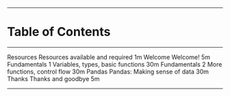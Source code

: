 ----

# Table of Contents

<div id="toc" class="important">

<!-- Note: This is a special file that determines the order of the chapters                  -->
<!--       The lefthand column refers to the filename of the chapter in 'resources/markdown' -->
<!--       This column is removed before the markdown is processed for the table of contents -->
<!--       ';' is a comment                                                                  -->

------------------------------------------         ---------------------------------     -------
[Resources](#required-resources)                   Resources available and required      1m
[Welcome](#welcome)                                Welcome!                              5m
[Fundamentals 1](#fundamentals-1)                  Variables, types, basic functions     30m
[Fundamentals 2](#fundamentals-2)                  More functions, control flow          30m
[Pandas](#pandas)                                  Pandas: Making sense of data          30m
[Thanks](#thanks)                                  Thanks and goodbye                    5m
------------------------------------------         ---------------------------------     -------
</div>
